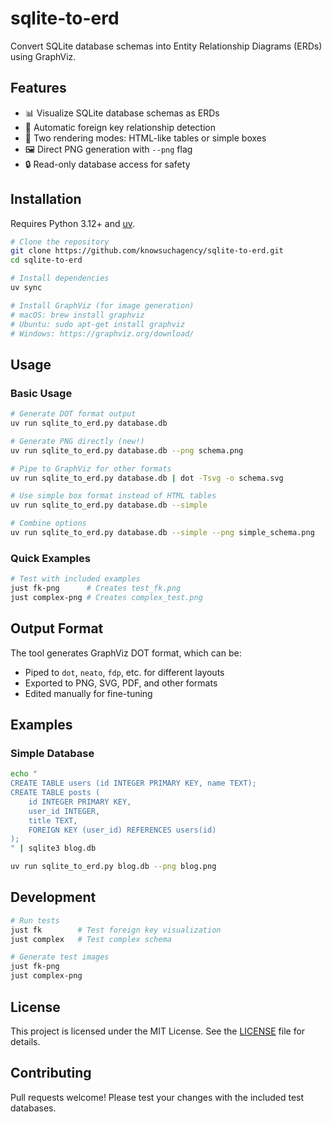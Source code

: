 # sqlite-to-erd

Convert SQLite database schemas into Entity Relationship Diagrams (ERDs) using GraphViz.

## Features

- 📊 Visualize SQLite database schemas as ERDs
- 🔗 Automatic foreign key relationship detection
- 📐 Two rendering modes: HTML-like tables or simple boxes
- 🖼️ Direct PNG generation with `--png` flag
- 🔒 Read-only database access for safety

## Installation

Requires Python 3.12+ and [uv](https://github.com/astral-sh/uv).

```bash
# Clone the repository
git clone https://github.com/knowsuchagency/sqlite-to-erd.git
cd sqlite-to-erd

# Install dependencies
uv sync

# Install GraphViz (for image generation)
# macOS: brew install graphviz
# Ubuntu: sudo apt-get install graphviz
# Windows: https://graphviz.org/download/
```

## Usage

### Basic Usage

```bash
# Generate DOT format output
uv run sqlite_to_erd.py database.db

# Generate PNG directly (new!)
uv run sqlite_to_erd.py database.db --png schema.png

# Pipe to GraphViz for other formats
uv run sqlite_to_erd.py database.db | dot -Tsvg -o schema.svg

# Use simple box format instead of HTML tables
uv run sqlite_to_erd.py database.db --simple

# Combine options
uv run sqlite_to_erd.py database.db --simple --png simple_schema.png
```

### Quick Examples

```bash
# Test with included examples
just fk-png      # Creates test_fk.png
just complex-png # Creates complex_test.png
```

## Output Format

The tool generates GraphViz DOT format, which can be:
- Piped to `dot`, `neato`, `fdp`, etc. for different layouts
- Exported to PNG, SVG, PDF, and other formats
- Edited manually for fine-tuning

## Examples

### Simple Database
```bash
echo "
CREATE TABLE users (id INTEGER PRIMARY KEY, name TEXT);
CREATE TABLE posts (
    id INTEGER PRIMARY KEY,
    user_id INTEGER,
    title TEXT,
    FOREIGN KEY (user_id) REFERENCES users(id)
);
" | sqlite3 blog.db

uv run sqlite_to_erd.py blog.db --png blog.png
```

## Development

```bash
# Run tests
just fk        # Test foreign key visualization
just complex   # Test complex schema

# Generate test images
just fk-png
just complex-png
```

## License

This project is licensed under the MIT License. See the [LICENSE](LICENSE) file for details.

## Contributing

Pull requests welcome! Please test your changes with the included test databases.
